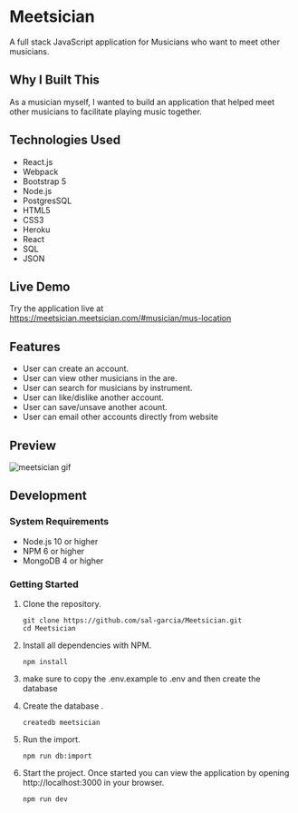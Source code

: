 # Meetsician

A full stack JavaScript application for Musicians who want to meet other musicians.

## Why I Built This

As a musician myself, I wanted to build an application that helped meet other musicians to facilitate playing music together.

## Technologies Used

- React.js
- Webpack
- Bootstrap 5
- Node.js
- PostgresSQL
- HTML5
- CSS3
- Heroku
- React
- SQL
- JSON

## Live Demo

Try the application live at https://meetsician.meetsician.com/#musician/mus-location

## Features

- User can create an account.
- User can view other musicians in the are.
- User can search for musicians by instrument.
- User can like/dislike another account.
- User can save/unsave another acount.
- User can email other accounts directly from website

## Preview
![meetsician gif](https://user-images.githubusercontent.com/51901536/205154378-20daf30c-e3c2-4b66-b4d3-d10744144f60.gif)


## Development

### System Requirements

- Node.js 10 or higher
- NPM 6 or higher
- MongoDB 4 or higher

### Getting Started

1. Clone the repository.

    ```shell
    git clone https://github.com/sal-garcia/Meetsician.git
    cd Meetsician
    ```

1. Install all dependencies with NPM.

    ```shell
    npm install
    ```

1.  make sure to copy the .env.example to .env and then create the database


1. Create the database .

    ```shell
    createdb meetsician
    ```

1. Run the import.

    ```shell
    npm run db:import
    ```


1. Start the project. Once started you can view the application by opening http://localhost:3000 in your browser.

    ```shell
    npm run dev
    ```
